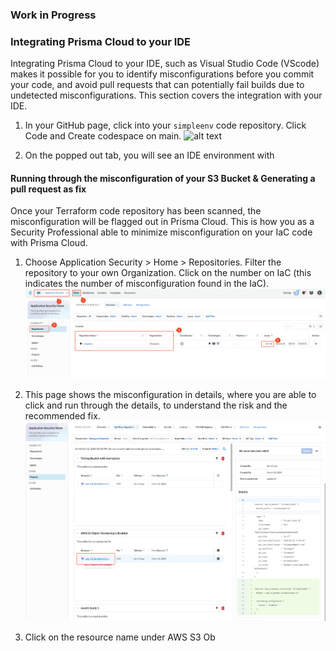 ### Work in Progress
### Integrating Prisma Cloud to your IDE
Integrating Prisma Cloud to your IDE, such as Visual Studio Code (VScode) makes it possible for you to identify misconfigurations before you commit your code, and avoid pull requests that can potentially fail builds due to undetected misconfigurations. This section covers the integration with your IDE.

1. In your GitHub page, click into your ```simpleenv``` code repository. Click Code and Create codespace on main.
![alt text](/resources/github-code-1.png?raw=true)

2. On the popped out tab, you will see an IDE environment with 



#### Running through the misconfiguration of your S3 Bucket & Generating a pull request as fix
Once your Terraform code repository has been scanned, the misconfiguration will be flagged out in Prisma Cloud. This is how you as a Security Professional able to minimize misconfiguration on your IaC code with Prisma Cloud. 

1. Choose Application Security > Home > Repositories. Filter the repository to your own Organization. Click on the number on IaC (this indicates the number of misconfiguration found in the IaC).
![alt text](/resources/pc-appsec-1.png?raw=true)

2. This page shows the misconfiguration in details, where you are able to click and run through the details, to understand the risk and the recommended fix.
![alt text](/resources/pc-appsec-2.png?raw=true)

3. Click on the resource name under AWS S3 Ob